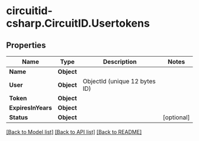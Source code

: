 
# circuitid-csharp.CircuitID.Usertokens

## Properties

Name | Type | Description | Notes
------------ | ------------- | ------------- | -------------
**Name** | **Object** |  | 
**User** | **Object** | ObjectId (unique 12 bytes ID) | 
**Token** | **Object** |  | 
**ExpiresInYears** | **Object** |  | 
**Status** | **Object** |  | [optional] 

[[Back to Model list]](../README.md#documentation-for-models)
[[Back to API list]](../README.md#documentation-for-api-endpoints)
[[Back to README]](../README.md)

